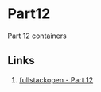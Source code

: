 # Part12

Part 12 containers

## Links
1. [fullstackopen - Part 12](https://fullstackopen.com/en/part12/introduction_to_containers)


